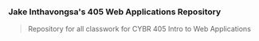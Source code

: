 ### Jake Inthavongsa's 405 Web Applications Repository 
> Repository for all classwork for CYBR 405 Intro to Web Applications

